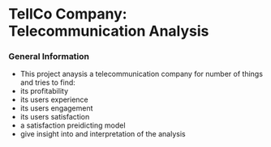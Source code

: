 # TellCo Company: Telecommunication Analysis

### General Information
- This project anaysis a telecommunication company for number of things and tries to find:
 - its profitability
 - its users experience
 - its users engagement
 - its users satisfaction
 - a satisfaction preidicting model
 - give insight into and interpretation of the analysis
